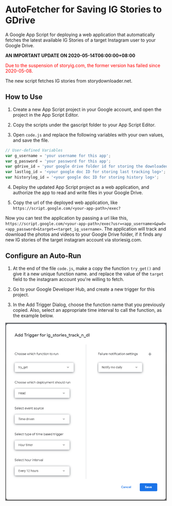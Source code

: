 # AutoFetcher for Saving IG Stories to GDrive

A Google App Script for deploying a web application that automatically fetches the latest available IG Stories of a target Instagram user to your Google Drive.

**AN IMPORTANT UPDATE ON 2020-05-14T06:00:00+08:00**

<p style="color:red;">Due to the suspension of storyig.com, the former version has failed since 2020-05-08.</p>

The new script fetches IG stories from storydownloader.net.

## How to Use

1. Create a new App Script project in your Google account, and open the project in the App Script Editor.

2. Copy the scripts under the gascript folder to your App Script Editor.

3. Open `code.js` and replace the following variables with your own values, and save the file.

```js
// User-defined Variables
var g_username = 'your username for this app';
var g_password = 'your password for this app';
var gdrive_id = 'your google drive folder id for storing the downloaded files';
var lastlog_id = '<your google doc ID for storing last tracking log>';
var historylog_id = '<your google doc ID for storing history log>';
```

4. Deploy the updated App Script project as a web application, and authorize the app to read and write files in your Google Drive.

5. Copy the url of the deployed web application, like `https://script.google.com/<your-app-path>/exec?`

Now you can test the application by passing a url like this, `https://script.google.com/<your-app-path>/exec?usr=<app_username>&pwd=<app_password>&target=<target_ig_username>`.
The application will track and download the photos and videos to your Google Drive folder, if it finds any new IG stories of the target instagram account via storiesig.com.



## Configure an Auto-Run

1. At the end of the file `code.js`, make a copy the function `try_get()` and give it a new unique function name. and replace the value of the `target` field to the instagram account you're willing to fetch.

2. Go to your Google Developer Hub, and create a new trigger for this project.

3. In the Add Trigger Dialog, choose the function name that you previously copied. Also, select an appropriate time interval to call the function, as the example below.

![Setup a Google App Script Timed Trigger](/docs/images/setup_a_google_app_script_timed_trigger.png)
